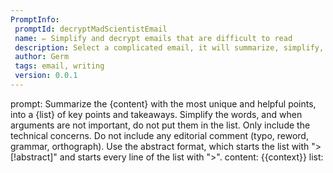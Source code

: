 ```yaml
---
PromptInfo:
 promptId: decryptMadScientistEmail
 name: ✏️ Simplify and decrypt emails that are difficult to read
 description: Select a complicated email, it will summarize, simplify, decrypt difficult information and skip irrelevant items. It will put the result in an abstract box. 
 author: Germ
 tags: email, writing
 version: 0.0.1
---
```

prompt:
Summarize the {content} with the most unique and helpful points, into a {list} of key points and takeaways. Simplify the words, and when arguments are not important, do not put them in the list. Only include the technical concerns. Do not include any editorial comment (typo, reword, grammar, orthograph). Use the abstract format, which starts the list with "> [!abstract]" and starts every line of the list with ">". 
content: 
{{context}}
list: